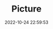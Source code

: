 ---
weight: 1
images:
- /images/edited/14.jpeg
title: Picture
date: 2022-10-24 22:59:53
tags:
- luminar
- work
---